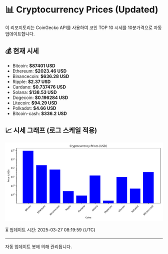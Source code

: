 
# 📊 Cryptocurrency Prices (Updated)

이 리포지토리는 CoinGecko API를 사용하여 코인 TOP 10 시세를 10분가격으로 자동 업데이트합니다.

## 💰 현재 시세
- Bitcoin: **$87401 USD**
- Ethereum: **$2023.46 USD**
- Binancecoin: **$636.28 USD**
- Ripple: **$2.37 USD**
- Cardano: **$0.737476 USD**
- Solana: **$138.53 USD**
- Dogecoin: **$0.196284 USD**
- Litecoin: **$94.29 USD**
- Polkadot: **$4.66 USD**
- Bitcoin-cash: **$336.2 USD**

## 📈 시세 그래프 (로그 스케일 적용)
![Crypto Prices](crypto_prices.png)

⏳ 업데이트 시간: 2025-03-27 08:19:59 (UTC)

---
자동 업데이트 봇에 의해 관리됩니다.
